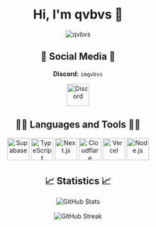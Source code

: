 <h1 align="center">Hi, I'm qvbvs 👋</h1>

<p align="center">
  <img src="https://komarev.com/ghpvc/?username=qvbvs&style=for-the-badge" alt="qvbvs" />
</p>

<h2 align="center">🔗 Social Media 🔗</h2>

<p align="center"><b>Discord:</b> <code>imqvbvs</code></p>

<p align="center">
  <a href="https://dc.xocode.pl" target="_blank" rel="noopener noreferrer">
    <img src="https://i.imgur.com/7WZVvRx.png" alt="Discord" height="50" />
  </a>
</p>

<h2 align="center">👨‍💻 Languages and Tools 👨‍💻</h2>

<p align="center" style="margin-top: 0; margin-bottom: 0;">
  <img src="https://img.shields.io/badge/Supabase-3ECF8E?style=for-the-badge&logo=supabase&logoColor=white" alt="Supabase" height="50" />
  <img src="https://img.shields.io/badge/typescript-%23007ACC.svg?style=for-the-badge&logo=typescript&logoColor=white" alt="TypeScript" height="50" />
  <img src="https://img.shields.io/badge/Next-black?style=for-the-badge&logo=next.js&logoColor=white" alt="Next.js" height="50" />
  <img src="https://img.shields.io/badge/Cloudflare-F38020?style=for-the-badge&logo=Cloudflare&logoColor=white" alt="Cloudflare" height="50" />
  <img src="https://img.shields.io/badge/vercel-%23000000.svg?style=for-the-badge&logo=vercel&logoColor=white" alt="Vercel" height="50" />
  <img src="https://img.shields.io/badge/node.js-6DA55F?style=for-the-badge&logo=node.js&logoColor=white" alt="Node.js" height="50" />
</p>

<h2 align="center">📈 Statistics 📈</h2>

<p align="center" style="margin-bottom: 1rem;">
  <img src="https://github-readme-stats.vercel.app/api?username=qvbvs&theme=dark&show_icons=true&locale=en" alt="GitHub Stats" />
</p>

<p align="center">
  <img src="https://github-readme-streak-stats.herokuapp.com/?user=qvbvs&theme=dark" alt="GitHub Streak" />
</p>
